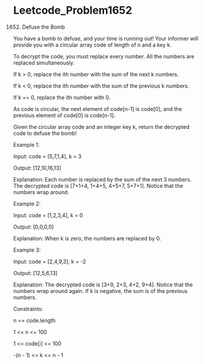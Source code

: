 # Leetcode_Problem1652



1652. Defuse the Bomb




You have a bomb to defuse, and your time is running out! Your informer will provide you with a circular array code of length of n and a key k.





To decrypt the code, you must replace every number. All the numbers are replaced simultaneously.





If k > 0, replace the ith number with the sum of the next k numbers.




If k < 0, replace the ith number with the sum of the previous k numbers.




If k == 0, replace the ith number with 0.




As code is circular, the next element of code[n-1] is code[0], and the previous element of code[0] is code[n-1].





Given the circular array code and an integer key k, return the decrypted code to defuse the bomb!

 



Example 1:




Input: code = [5,7,1,4], k = 3





Output: [12,10,16,13]





Explanation: Each number is replaced by the sum of the next 3 numbers. The decrypted code is [7+1+4, 1+4+5, 4+5+7, 5+7+1]. Notice that the numbers wrap around.





Example 2:



Input: code = [1,2,3,4], k = 0




Output: [0,0,0,0]





Explanation: When k is zero, the numbers are replaced by 0. 





Example 3:







Input: code = [2,4,9,3], k = -2







Output: [12,5,6,13]






Explanation: The decrypted code is [3+9, 2+3, 4+2, 9+4]. Notice that the numbers wrap around again. If k is negative, the sum is of the previous numbers.
 



Constraints:




n == code.length





1 <= n <= 100




1 <= code[i] <= 100





-(n - 1) <= k <= n - 1
